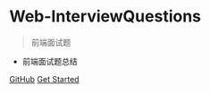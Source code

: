 # Web-InterviewQuestions

> 前端面试题

-   前端面试题总结

[GitHub](https://github.com/wzh20001019/web-Interview-questions)
[Get Started](README.md)
